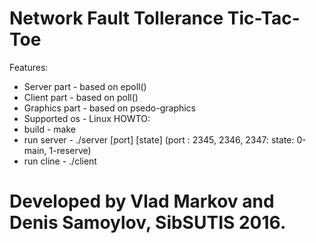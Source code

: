 #  Network Fault Tollerance Tic-Tac-Toe
Features:
* Server part - based on epoll()
* Client part - based on poll()
* Graphics part - based on psedo-graphics
* Supported os - Linux
HOWTO:
* build - make
* run server - ./server [port] [state] (port : 2345, 2346, 2347: state: 0-main, 1-reserve)
* run cline - ./client

# Developed by Vlad Markov and Denis Samoylov, SibSUTIS 2016.
